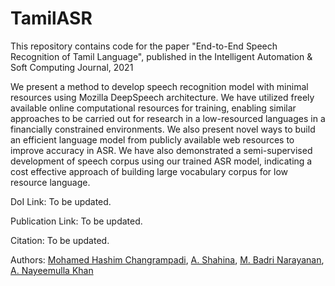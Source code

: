 # TamilASR
This repository contains code for the paper "End-to-End Speech Recognition of Tamil Language", published in the Intelligent Automation &amp; Soft Computing Journal, 2021

We present a method to develop speech recognition model with minimal resources using Mozilla DeepSpeech architecture. We have utilized freely available online computational resources for training, enabling similar approaches to be carried out for research in a low-resourced languages in a financially constrained environments. We also present novel ways to build an efficient language model from publicly available web resources to improve accuracy in ASR.  We have also demonstrated a semi-supervised development of speech corpus using our trained ASR model, indicating a cost effective approach of building large vocabulary corpus for low resource language. 

DoI Link: To be updated.

Publication Link: To be updated.

Citation: To be updated.

Authors: [Mohamed Hashim Changrampadi](https://scholar.google.com/citations?user=O6duVtIAAAAJ&hl=en), [A. Shahina](https://scholar.google.co.in/citations?user=TrfKTFIAAAAJ&hl=en), [M. Badri Narayanan](https://www.linkedin.com/in/mbadrinarayanan), [A. Nayeemulla Khan](https://scholar.google.com/citations?user=_RKGgXgAAAAJ&hl=en)

